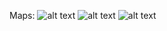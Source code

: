 Maps:
![alt text](https://github.com/WillW983/UDM-2022/blob/main/Assignment%302/13.png?raw=true)
![alt text](https://github.com/WillW983/UDM-2022/blob/main/Assignment%302/19.png?raw=true)
![alt text](https://github.com/WillW983/UDM-2022/blob/main/Assignment%302/diff.png?raw=true)
